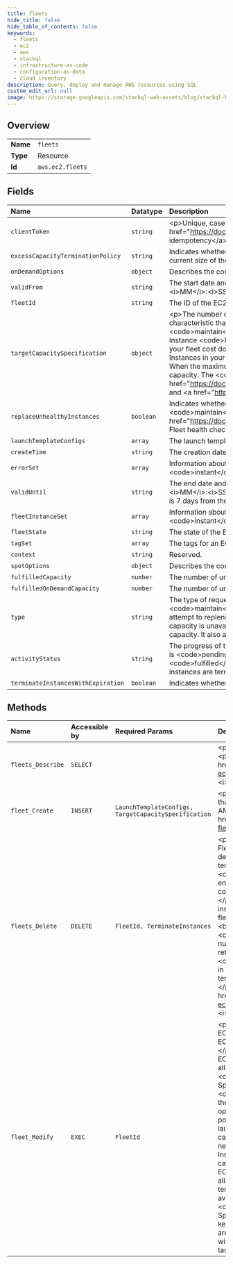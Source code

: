 ```yaml
---
title: fleets
hide_title: false
hide_table_of_contents: false
keywords:
  - fleets
  - ec2
  - aws    
  - stackql
  - infrastructure-as-code
  - configuration-as-data
  - cloud inventory
description: Query, deploy and manage AWS resources using SQL
custom_edit_url: null
image: https://storage.googleapis.com/stackql-web-assets/blog/stackql-blog-post-featured-image.png
---
```

  
    

## Overview
<table><tbody>
<tr><td><b>Name</b></td><td><code>fleets</code></td></tr>
<tr><td><b>Type</b></td><td>Resource</td></tr>
<tr><td><b>Id</b></td><td><code>aws.ec2.fleets</code></td></tr>
</tbody></table>

## Fields
| Name | Datatype | Description |
|:-----|:---------|:------------|
| `clientToken` | `string` | &lt;p&gt;Unique, case-sensitive identifier that you provide to ensure the idempotency of the request. For more information, see &lt;a href="https://docs.aws.amazon.com/AWSEC2/latest/APIReference/Run_Instance_Idempotency.html"&gt;Ensuring idempotency&lt;/a&gt;.&lt;/p&gt; &lt;p&gt;Constraints: Maximum 64 ASCII characters&lt;/p&gt; |
| `excessCapacityTerminationPolicy` | `string` | Indicates whether running instances should be terminated if the target capacity of the EC2 Fleet is decreased below the current size of the EC2 Fleet. |
| `onDemandOptions` | `object` | Describes the configuration of On-Demand Instances in an EC2 Fleet. |
| `validFrom` | `string` | The start date and time of the request, in UTC format (for example, &lt;i&gt;YYYY&lt;/i&gt;-&lt;i&gt;MM&lt;/i&gt;-&lt;i&gt;DD&lt;/i&gt;T&lt;i&gt;HH&lt;/i&gt;:&lt;i&gt;MM&lt;/i&gt;:&lt;i&gt;SS&lt;/i&gt;Z). The default is to start fulfilling the request immediately.  |
| `fleetId` | `string` | The ID of the EC2 Fleet. |
| `targetCapacitySpecification` | `object` | &lt;p&gt;The number of units to request. You can choose to set the target capacity in terms of instances or a performance characteristic that is important to your application workload, such as vCPUs, memory, or I/O. If the request type is &lt;code&gt;maintain&lt;/code&gt;, you can specify a target capacity of 0 and add capacity later.&lt;/p&gt; &lt;p&gt;You can use the On-Demand Instance &lt;code&gt;MaxTotalPrice&lt;/code&gt; parameter, the Spot Instance &lt;code&gt;MaxTotalPrice&lt;/code&gt;, or both to ensure that your fleet cost does not exceed your budget. If you set a maximum price per hour for the On-Demand Instances and Spot Instances in your request, EC2 Fleet will launch instances until it reaches the maximum amount that you're willing to pay. When the maximum amount you're willing to pay is reached, the fleet stops launching instances even if it hasn’t met the target capacity. The &lt;code&gt;MaxTotalPrice&lt;/code&gt; parameters are located in &lt;a href="https://docs.aws.amazon.com/AWSEC2/latest/APIReference/API_OnDemandOptions.html"&gt;OnDemandOptions&lt;/a&gt; and &lt;a href="https://docs.aws.amazon.com/AWSEC2/latest/APIReference/API_SpotOptions"&gt;SpotOptions&lt;/a&gt;.&lt;/p&gt; |
| `replaceUnhealthyInstances` | `boolean` | Indicates whether EC2 Fleet should replace unhealthy Spot Instances. Supported only for fleets of type &lt;code&gt;maintain&lt;/code&gt;. For more information, see &lt;a href="https://docs.aws.amazon.com/AWSEC2/latest/UserGuide/manage-ec2-fleet.html#ec2-fleet-health-checks"&gt;EC2 Fleet health checks&lt;/a&gt; in the &lt;i&gt;Amazon EC2 User Guide&lt;/i&gt;. |
| `launchTemplateConfigs` | `array` | The launch template and overrides. |
| `createTime` | `string` | The creation date and time of the EC2 Fleet. |
| `errorSet` | `array` | Information about the instances that could not be launched by the fleet. Valid only when &lt;b&gt;Type&lt;/b&gt; is set to &lt;code&gt;instant&lt;/code&gt;. |
| `validUntil` | `string` | The end date and time of the request, in UTC format (for example, &lt;i&gt;YYYY&lt;/i&gt;-&lt;i&gt;MM&lt;/i&gt;-&lt;i&gt;DD&lt;/i&gt;T&lt;i&gt;HH&lt;/i&gt;:&lt;i&gt;MM&lt;/i&gt;:&lt;i&gt;SS&lt;/i&gt;Z). At this point, no new instance requests are placed or able to fulfill the request. The default end date is 7 days from the current date.  |
| `fleetInstanceSet` | `array` | Information about the instances that were launched by the fleet. Valid only when &lt;b&gt;Type&lt;/b&gt; is set to &lt;code&gt;instant&lt;/code&gt;. |
| `fleetState` | `string` | The state of the EC2 Fleet. |
| `tagSet` | `array` | The tags for an EC2 Fleet resource. |
| `context` | `string` | Reserved. |
| `spotOptions` | `object` | Describes the configuration of Spot Instances in an EC2 Fleet. |
| `fulfilledCapacity` | `number` | The number of units fulfilled by this request compared to the set target capacity. |
| `fulfilledOnDemandCapacity` | `number` | The number of units fulfilled by this request compared to the set target On-Demand capacity. |
| `type` | `string` | The type of request. Indicates whether the EC2 Fleet only &lt;code&gt;requests&lt;/code&gt; the target capacity, or also attempts to &lt;code&gt;maintain&lt;/code&gt; it. If you request a certain target capacity, EC2 Fleet only places the required requests; it does not attempt to replenish instances if capacity is diminished, and it does not submit requests in alternative capacity pools if capacity is unavailable. To maintain a certain target capacity, EC2 Fleet places the required requests to meet this target capacity. It also automatically replenishes any interrupted Spot Instances. Default: &lt;code&gt;maintain&lt;/code&gt;. |
| `activityStatus` | `string` | The progress of the EC2 Fleet. If there is an error, the status is &lt;code&gt;error&lt;/code&gt;. After all requests are placed, the status is &lt;code&gt;pending_fulfillment&lt;/code&gt;. If the size of the EC2 Fleet is equal to or greater than its target capacity, the status is &lt;code&gt;fulfilled&lt;/code&gt;. If the size of the EC2 Fleet is decreased, the status is &lt;code&gt;pending_termination&lt;/code&gt; while instances are terminating. |
| `terminateInstancesWithExpiration` | `boolean` | Indicates whether running instances should be terminated when the EC2 Fleet expires.  |
## Methods
| Name | Accessible by | Required Params | Description |
|:-----|:--------------|:----------------|:------------|
| `fleets_Describe` | `SELECT` |  | &lt;p&gt;Describes the specified EC2 Fleets or all of your EC2 Fleets.&lt;/p&gt; &lt;p&gt;For more information, see &lt;a href="https://docs.aws.amazon.com/AWSEC2/latest/UserGuide/manage-ec2-fleet.html#monitor-ec2-fleet"&gt;Monitor your EC2 Fleet&lt;/a&gt; in the &lt;i&gt;Amazon EC2 User Guide&lt;/i&gt;.&lt;/p&gt; |
| `fleet_Create` | `INSERT` | `LaunchTemplateConfigs, TargetCapacitySpecification` | &lt;p&gt;Launches an EC2 Fleet.&lt;/p&gt; &lt;p&gt;You can create a single EC2 Fleet that includes multiple launch specifications that vary by instance type, AMI, Availability Zone, or subnet.&lt;/p&gt; &lt;p&gt;For more information, see &lt;a href="https://docs.aws.amazon.com/AWSEC2/latest/UserGuide/ec2-fleet.html"&gt;EC2 Fleet&lt;/a&gt; in the &lt;i&gt;Amazon EC2 User Guide&lt;/i&gt;.&lt;/p&gt; |
| `fleets_Delete` | `DELETE` | `FleetId, TerminateInstances` | &lt;p&gt;Deletes the specified EC2 Fleet.&lt;/p&gt; &lt;p&gt;After you delete an EC2 Fleet, it launches no new instances.&lt;/p&gt; &lt;p&gt;You must specify whether a deleted EC2 Fleet should also terminate its instances. If you choose to terminate the instances, the EC2 Fleet enters the &lt;code&gt;deleted_terminating&lt;/code&gt; state. Otherwise, the EC2 Fleet enters the &lt;code&gt;deleted_running&lt;/code&gt; state, and the instances continue to run until they are interrupted or you terminate them manually.&lt;/p&gt; &lt;p&gt;For &lt;code&gt;instant&lt;/code&gt; fleets, EC2 Fleet must terminate the instances when the fleet is deleted. A deleted &lt;code&gt;instant&lt;/code&gt; fleet with running instances is not supported.&lt;/p&gt; &lt;p class="title"&gt; &lt;b&gt;Restrictions&lt;/b&gt; &lt;/p&gt; &lt;ul&gt; &lt;li&gt; &lt;p&gt;You can delete up to 25 &lt;code&gt;instant&lt;/code&gt; fleets in a single request. If you exceed this number, no &lt;code&gt;instant&lt;/code&gt; fleets are deleted and an error is returned. There is no restriction on the number of fleets of type &lt;code&gt;maintain&lt;/code&gt; or &lt;code&gt;request&lt;/code&gt; that can be deleted in a single request.&lt;/p&gt; &lt;/li&gt; &lt;li&gt; &lt;p&gt;Up to 1000 instances can be terminated in a single request to delete &lt;code&gt;instant&lt;/code&gt; fleets.&lt;/p&gt; &lt;/li&gt; &lt;/ul&gt; &lt;p&gt;For more information, see &lt;a href="https://docs.aws.amazon.com/AWSEC2/latest/UserGuide/manage-ec2-fleet.html#delete-fleet"&gt;Delete an EC2 Fleet&lt;/a&gt; in the &lt;i&gt;Amazon EC2 User Guide&lt;/i&gt;.&lt;/p&gt; |
| `fleet_Modify` | `EXEC` | `FleetId` | &lt;p&gt;Modifies the specified EC2 Fleet.&lt;/p&gt; &lt;p&gt;You can only modify an EC2 Fleet request of type &lt;code&gt;maintain&lt;/code&gt;.&lt;/p&gt; &lt;p&gt;While the EC2 Fleet is being modified, it is in the &lt;code&gt;modifying&lt;/code&gt; state.&lt;/p&gt; &lt;p&gt;To scale up your EC2 Fleet, increase its target capacity. The EC2 Fleet launches the additional Spot Instances according to the allocation strategy for the EC2 Fleet request. If the allocation strategy is &lt;code&gt;lowest-price&lt;/code&gt;, the EC2 Fleet launches instances using the Spot Instance pool with the lowest price. If the allocation strategy is &lt;code&gt;diversified&lt;/code&gt;, the EC2 Fleet distributes the instances across the Spot Instance pools. If the allocation strategy is &lt;code&gt;capacity-optimized&lt;/code&gt;, EC2 Fleet launches instances from Spot Instance pools with optimal capacity for the number of instances that are launching.&lt;/p&gt; &lt;p&gt;To scale down your EC2 Fleet, decrease its target capacity. First, the EC2 Fleet cancels any open requests that exceed the new target capacity. You can request that the EC2 Fleet terminate Spot Instances until the size of the fleet no longer exceeds the new target capacity. If the allocation strategy is &lt;code&gt;lowest-price&lt;/code&gt;, the EC2 Fleet terminates the instances with the highest price per unit. If the allocation strategy is &lt;code&gt;capacity-optimized&lt;/code&gt;, the EC2 Fleet terminates the instances in the Spot Instance pools that have the least available Spot Instance capacity. If the allocation strategy is &lt;code&gt;diversified&lt;/code&gt;, the EC2 Fleet terminates instances across the Spot Instance pools. Alternatively, you can request that the EC2 Fleet keep the fleet at its current size, but not replace any Spot Instances that are interrupted or that you terminate manually.&lt;/p&gt; &lt;p&gt;If you are finished with your EC2 Fleet for now, but will use it again later, you can set the target capacity to 0.&lt;/p&gt; |
